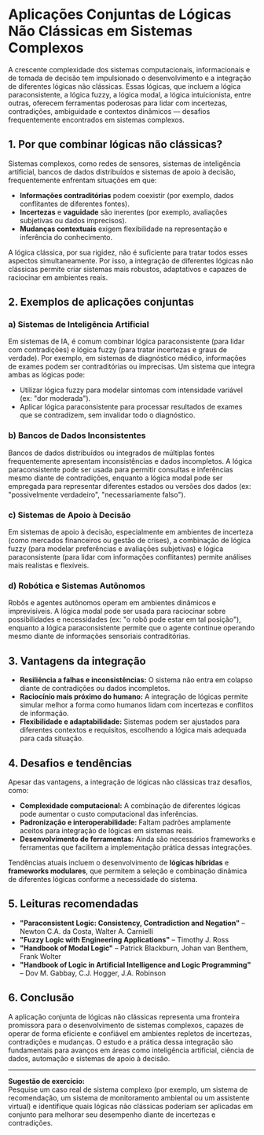 # Aplicações Conjuntas de Lógicas Não Clássicas em Sistemas Complexos

A crescente complexidade dos sistemas computacionais, informacionais e de tomada de decisão tem impulsionado o desenvolvimento e a integração de diferentes lógicas não clássicas. Essas lógicas, que incluem a lógica paraconsistente, a lógica fuzzy, a lógica modal, a lógica intuicionista, entre outras, oferecem ferramentas poderosas para lidar com incertezas, contradições, ambiguidade e contextos dinâmicos — desafios frequentemente encontrados em sistemas complexos.

## 1. Por que combinar lógicas não clássicas?

Sistemas complexos, como redes de sensores, sistemas de inteligência artificial, bancos de dados distribuídos e sistemas de apoio à decisão, frequentemente enfrentam situações em que:

- **Informações contraditórias** podem coexistir (por exemplo, dados conflitantes de diferentes fontes).
- **Incertezas** e **vaguidade** são inerentes (por exemplo, avaliações subjetivas ou dados imprecisos).
- **Mudanças contextuais** exigem flexibilidade na representação e inferência do conhecimento.

A lógica clássica, por sua rigidez, não é suficiente para tratar todos esses aspectos simultaneamente. Por isso, a integração de diferentes lógicas não clássicas permite criar sistemas mais robustos, adaptativos e capazes de raciocinar em ambientes reais.

## 2. Exemplos de aplicações conjuntas

### a) Sistemas de Inteligência Artificial

Em sistemas de IA, é comum combinar lógica paraconsistente (para lidar com contradições) e lógica fuzzy (para tratar incertezas e graus de verdade). Por exemplo, em sistemas de diagnóstico médico, informações de exames podem ser contraditórias ou imprecisas. Um sistema que integra ambas as lógicas pode:

- Utilizar lógica fuzzy para modelar sintomas com intensidade variável (ex: "dor moderada").
- Aplicar lógica paraconsistente para processar resultados de exames que se contradizem, sem invalidar todo o diagnóstico.

### b) Bancos de Dados Inconsistentes

Bancos de dados distribuídos ou integrados de múltiplas fontes frequentemente apresentam inconsistências e dados incompletos. A lógica paraconsistente pode ser usada para permitir consultas e inferências mesmo diante de contradições, enquanto a lógica modal pode ser empregada para representar diferentes estados ou versões dos dados (ex: "possivelmente verdadeiro", "necessariamente falso").

### c) Sistemas de Apoio à Decisão

Em sistemas de apoio à decisão, especialmente em ambientes de incerteza (como mercados financeiros ou gestão de crises), a combinação de lógica fuzzy (para modelar preferências e avaliações subjetivas) e lógica paraconsistente (para lidar com informações conflitantes) permite análises mais realistas e flexíveis.

### d) Robótica e Sistemas Autônomos

Robôs e agentes autônomos operam em ambientes dinâmicos e imprevisíveis. A lógica modal pode ser usada para raciocinar sobre possibilidades e necessidades (ex: "o robô pode estar em tal posição"), enquanto a lógica paraconsistente permite que o agente continue operando mesmo diante de informações sensoriais contraditórias.

## 3. Vantagens da integração

- **Resiliência a falhas e inconsistências:** O sistema não entra em colapso diante de contradições ou dados incompletos.
- **Raciocínio mais próximo do humano:** A integração de lógicas permite simular melhor a forma como humanos lidam com incertezas e conflitos de informação.
- **Flexibilidade e adaptabilidade:** Sistemas podem ser ajustados para diferentes contextos e requisitos, escolhendo a lógica mais adequada para cada situação.

## 4. Desafios e tendências

Apesar das vantagens, a integração de lógicas não clássicas traz desafios, como:

- **Complexidade computacional:** A combinação de diferentes lógicas pode aumentar o custo computacional das inferências.
- **Padronização e interoperabilidade:** Faltam padrões amplamente aceitos para integração de lógicas em sistemas reais.
- **Desenvolvimento de ferramentas:** Ainda são necessários frameworks e ferramentas que facilitem a implementação prática dessas integrações.

Tendências atuais incluem o desenvolvimento de **lógicas híbridas** e **frameworks modulares**, que permitem a seleção e combinação dinâmica de diferentes lógicas conforme a necessidade do sistema.

## 5. Leituras recomendadas

- **"Paraconsistent Logic: Consistency, Contradiction and Negation"** – Newton C.A. da Costa, Walter A. Carnielli
- **"Fuzzy Logic with Engineering Applications"** – Timothy J. Ross
- **"Handbook of Modal Logic"** – Patrick Blackburn, Johan van Benthem, Frank Wolter
- **"Handbook of Logic in Artificial Intelligence and Logic Programming"** – Dov M. Gabbay, C.J. Hogger, J.A. Robinson

## 6. Conclusão

A aplicação conjunta de lógicas não clássicas representa uma fronteira promissora para o desenvolvimento de sistemas complexos, capazes de operar de forma eficiente e confiável em ambientes repletos de incertezas, contradições e mudanças. O estudo e a prática dessa integração são fundamentais para avanços em áreas como inteligência artificial, ciência de dados, automação e sistemas de apoio à decisão.

---

**Sugestão de exercício:**  
Pesquise um caso real de sistema complexo (por exemplo, um sistema de recomendação, um sistema de monitoramento ambiental ou um assistente virtual) e identifique quais lógicas não clássicas poderiam ser aplicadas em conjunto para melhorar seu desempenho diante de incertezas e contradições.